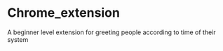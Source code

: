 # Chrome_extension
A beginner level extension for greeting people according to time of their system
